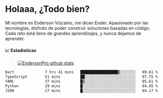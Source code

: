 
# Holaaa, ¿Todo bien?

Mi nombre es Enderson Vizcaíno, me dicen Ender. Apasionado por las tecnologías, disfruto de poder construir soluciones basadas en código. Cada reto está lleno de grandes aprendizajes, y nunca dejamos de aprender. 

#### :chart_with_upwards_trend: Estadisticas
> [![EndersonPro github stats](https://github-readme-stats.vercel.app/api?username=endersonpro&theme=vue-dark&show_icons=true)](https://github.com/anuraghazra/github-readme-stats) 


<!--START_SECTION:waka-->

```txt
Dart              7 hrs 41 mins   █████████████████▒░░░░░░░   69.61 %
TypeScript        51 mins         ██░░░░░░░░░░░░░░░░░░░░░░░   07.75 %
YAML              37 mins         █▒░░░░░░░░░░░░░░░░░░░░░░░   05.61 %
Python            29 mins         █░░░░░░░░░░░░░░░░░░░░░░░░   04.45 %
JSON              27 mins         █░░░░░░░░░░░░░░░░░░░░░░░░   04.17 %
```

<!--END_SECTION:waka-->

[website]: https://endersonpro.github.io/portfolio/
[twitter]: https://twitter.com/endersonj_
[youtube]: https://youtube.com/ByEnderson
[instagram]: https://instagram.com/endersonvizc
[linkedin]: https://www.linkedin.com/in/enderson-vizcaino-2aa927175/
